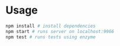 
# Usage
``` bash
npm install # install dependencies
npm start # runs server on localhost:9966
npm test # runs tests using enzyme
```
